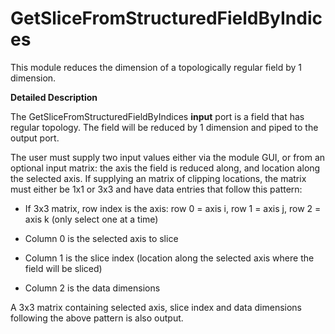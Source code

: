 # GetSliceFromStructuredFieldByIndices

This module reduces the dimension of a topologically regular field by 1 dimension.

**Detailed Description**

The GetSliceFromStructuredFieldByIndices **input** port is a field that has regular topology. The field will be reduced by 1 dimension and piped to the output port.

The user must supply two input values either via the module GUI, or from an optional input matrix: the axis the field is reduced along, and location along the selected axis. If supplying an matrix of clipping locations, the matrix must either be 1x1 or 3x3 and have data entries that follow this pattern:

  * If 3x3 matrix, row index is the axis: row 0 = axis i, row 1 = axis j, row 2 = axis k (only select one at a time)

  * Column 0 is the selected axis to slice

  * Column 1 is the slice index (location along the selected axis where the field will be sliced)

  * Column 2 is the data dimensions

A 3x3 matrix containing selected axis, slice index and data dimensions following the above pattern is also output.
